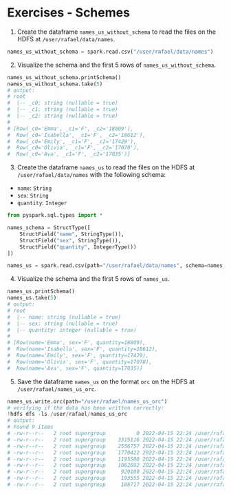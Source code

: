 # Exercises - Schemes

1. Create the dataframe `names_us_without_schema` to read the files on the HDFS at `/user/rafael/data/names`.

```python
names_us_without_schema = spark.read.csv("/user/rafael/data/names")
```

2. Visualize the schema and the first 5 rows of `names_us_without_schema`.

```python
names_us_without_schema.printSchema()
names_us_without_schema.take(5)
# output:
# root
#  |-- _c0: string (nullable = true)
#  |-- _c1: string (nullable = true)
#  |-- _c2: string (nullable = true)
# 
# [Row(_c0='Emma', _c1='F', _c2='18809'),
#  Row(_c0='Isabella', _c1='F', _c2='18612'),
#  Row(_c0='Emily', _c1='F', _c2='17429'),
#  Row(_c0='Olivia', _c1='F', _c2='17078'),
#  Row(_c0='Ava', _c1='F', _c2='17035')]
```

3. Create the dataframe `names_us` to read the files on the HDFS at `/user/rafael/data/names` with the following schema:

- `name`: `String`
- `sex`: `String`
- `quantity`: `Integer`

```python
from pyspark.sql.types import *

names_schema = StructType([
    StructField("name", StringType()),
    StructField("sex", StringType()),
    StructField("quantity", IntegerType())
])

names_us = spark.read.csv(path="/user/rafael/data/names", schema=names_schema)
```

4. Visualize the schema and the first 5 rows of `names_us`.

```python
names_us.printSchema()
names_us.take(5)
# output:
# root
#  |-- name: string (nullable = true)
#  |-- sex: string (nullable = true)
#  |-- quantity: integer (nullable = true)
# 
# [Row(name='Emma', sex='F', quantity=18809),
#  Row(name='Isabella', sex='F', quantity=18612),
#  Row(name='Emily', sex='F', quantity=17429),
#  Row(name='Olivia', sex='F', quantity=17078),
#  Row(name='Ava', sex='F', quantity=17035)]
```

5. Save the dataframe `names_us` on the format `orc` on the HDFS at `/user/rafael/names_us_orc`.

```python
names_us.write.orc(path="/user/rafael/names_us_orc")
# verifying if the data has been written correctly:
!hdfs dfs -ls /user/rafael/names_us_orc
# output:
# Found 9 items
# -rw-r--r--   2 root supergroup          0 2022-04-15 22:24 /user/rafael/names_us_orc/_SUCCESS
# -rw-r--r--   2 root supergroup    3315116 2022-04-15 22:24 /user/rafael/names_us_orc/part-00000-c5c519ff-52f2-46ea-8cc8-fcfccac6df93-c000.snappy.orc
# -rw-r--r--   2 root supergroup    2556757 2022-04-15 22:24 /user/rafael/names_us_orc/part-00001-c5c519ff-52f2-46ea-8cc8-fcfccac6df93-c000.snappy.orc
# -rw-r--r--   2 root supergroup    1770422 2022-04-15 22:24 /user/rafael/names_us_orc/part-00002-c5c519ff-52f2-46ea-8cc8-fcfccac6df93-c000.snappy.orc
# -rw-r--r--   2 root supergroup    1195508 2022-04-15 22:24 /user/rafael/names_us_orc/part-00003-c5c519ff-52f2-46ea-8cc8-fcfccac6df93-c000.snappy.orc
# -rw-r--r--   2 root supergroup    1062692 2022-04-15 22:24 /user/rafael/names_us_orc/part-00004-c5c519ff-52f2-46ea-8cc8-fcfccac6df93-c000.snappy.orc
# -rw-r--r--   2 root supergroup     920100 2022-04-15 22:24 /user/rafael/names_us_orc/part-00005-c5c519ff-52f2-46ea-8cc8-fcfccac6df93-c000.snappy.orc
# -rw-r--r--   2 root supergroup     193555 2022-04-15 22:24 /user/rafael/names_us_orc/part-00006-c5c519ff-52f2-46ea-8cc8-fcfccac6df93-c000.snappy.orc
# -rw-r--r--   2 root supergroup     108717 2022-04-15 22:24 /user/rafael/names_us_orc/part-00007-c5c519ff-52f2-46ea-8cc8-fcfccac6df93-c000.snappy.orc
```
